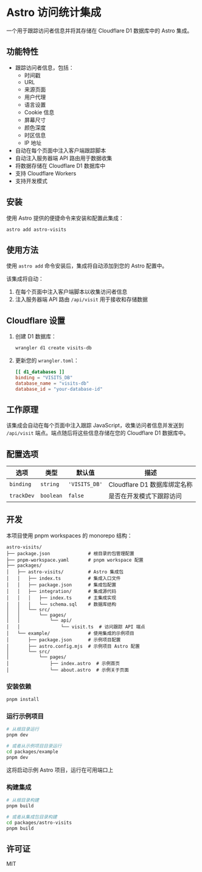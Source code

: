 # Astro 访问统计集成

一个用于跟踪访问者信息并将其存储在 Cloudflare D1 数据库中的 Astro 集成。

## 功能特性

- 跟踪访问者信息，包括：
  - 时间戳
  - URL
  - 来源页面
  - 用户代理
  - 语言设置
  - Cookie 信息
  - 屏幕尺寸
  - 颜色深度
  - 时区信息
  - IP 地址
- 自动在每个页面中注入客户端跟踪脚本
- 自动注入服务器端 API 路由用于数据收集
- 将数据存储在 Cloudflare D1 数据库中
- 支持 Cloudflare Workers
- 支持开发模式

## 安装

使用 Astro 提供的便捷命令来安装和配置此集成：

```bash
astro add astro-visits
```

## 使用方法

使用 `astro add` 命令安装后，集成将自动添加到您的 Astro 配置中。

该集成将自动：

1. 在每个页面中注入客户端脚本以收集访问者信息
2. 注入服务器端 API 路由 `/api/visit` 用于接收和存储数据

## Cloudflare 设置

1. 创建 D1 数据库：

   ```bash
   wrangler d1 create visits-db
   ```

2. 更新您的 `wrangler.toml`：

   ```toml
   [[ d1_databases ]]
   binding = "VISITS_DB"
   database_name = "visits-db"
   database_id = "your-database-id"
   ```

## 工作原理

该集成会自动在每个页面中注入跟踪 JavaScript，收集访问者信息并发送到 `/api/visit` 端点。端点随后将这些信息存储在您的 Cloudflare D1 数据库中。

## 配置选项

| 选项 | 类型 | 默认值 | 描述 |
|------|------|--------|------|
| `binding` | `string` | `'VISITS_DB'` | Cloudflare D1 数据库绑定名称 |
| `trackDev` | `boolean` | `false` | 是否在开发模式下跟踪访问 |

## 开发

本项目使用 pnpm workspaces 的 monorepo 结构：

```text
astro-visits/
├── package.json              # 根目录的包管理配置
├── pnpm-workspace.yaml       # pnpm workspace 配置
├── packages/
│   ├── astro-visits/         # Astro 集成包
│   │   ├── index.ts          # 集成入口文件
│   │   ├── package.json      # 集成包配置
│   │   ├── integration/      # 集成源代码
│   │   │   ├── index.ts      # 主集成实现
│   │   │   └── schema.sql    # 数据库结构
│   │   └── src/
│   │       └── pages/
│   │           └── api/
│   │               └── visit.ts  # 访问跟踪 API 端点
│   └── example/              # 使用集成的示例项目
│       ├── package.json      # 示例项目配置
│       ├── astro.config.mjs  # 示例项目 Astro 配置
│       └── src/
│           └── pages/
│               ├── index.astro  # 示例首页
│               └── about.astro  # 示例关于页面
```

### 安装依赖

```bash
pnpm install
```

### 运行示例项目

```bash
# 从根目录运行
pnpm dev

# 或者从示例项目目录运行
cd packages/example
pnpm dev
```

这将启动示例 Astro 项目，运行在可用端口上

### 构建集成

```bash
# 从根目录构建
pnpm build

# 或者从集成包目录构建
cd packages/astro-visits
pnpm build
```

## 许可证

MIT
